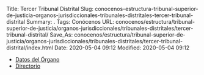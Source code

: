 Title: Tercer Tribunal Distrital
Slug: conocenos-estructura-tribunal-superior-de-justicia-organos-jurisdiccionales-tribunales-distritales-tercer-tribunal-distrital
Summary: .
Tags: Conócenos
URL: conocenos/estructura/tribunal-superior-de-justicia/organos-jurisdiccionales/tribunales-distritales/tercer-tribunal-distrital/
Save_As: conocenos/estructura/tribunal-superior-de-justicia/organos-jurisdiccionales/tribunales-distritales/tercer-tribunal-distrital/index.html
Date: 2020-05-04 09:12
Modified: 2020-05-04 09:12



* [Datos del Órgano](datos-del-organo/)
* [Directorio](directorio/)



